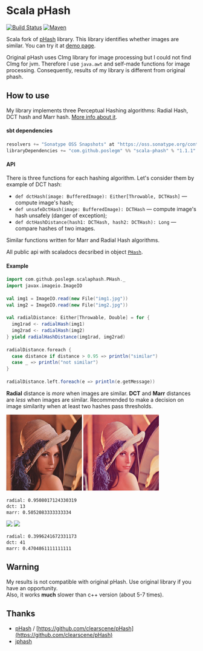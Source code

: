# Scala pHash

[![Build Status](https://travis-ci.org/poslegm/scala-phash.svg?branch=master)](https://travis-ci.org/poslegm/scala-phash)
[![Maven](https://img.shields.io/maven-central/v/com.github.poslegm/scala-phash_2.12.svg)](https://search.maven.org/artifact/com.github.poslegm/scala-phash_2.12/)

Scala fork of [pHash](http://phash.org) library. This library identifies whether images are similar. You can try it at [demo page](https://chugunkov.website/scala-phash-demo).  

Original pHash uses CImg library for image processing but I could not find CImg for jvm. Therefore I use ```java.awt``` and self-made functions for image processing. Consequently, results of my library is different from original phash.

## How to use
My library implements three Perceptual Hashing algorithms: Radial Hash, DCT hash and Marr hash. [More info about it](http://www.phash.org/docs/pubs/thesis_zauner.pdf).

#### sbt dependencies

```scala 
resolvers += "Sonatype OSS Snapshots" at "https://oss.sonatype.org/content/repositories/snapshots"
libraryDependencies += "com.github.poslegm" %% "scala-phash" % "1.1.1"
```

#### API
There is three functions for each hashing algorithm. Let's consider them by example of DCT hash:
* `def dctHash(image: BufferedImage): Either[Throwable, DCTHash]` ― compute image's hash;
* `def unsafeDctHash(image: BufferedImage): DCTHash` ― compute image's hash unsafely (danger of exception);
* `def dctHashDistance(hash1: DCTHash, hash2: DCTHash): Long` ― compare hashes of two images.

Similar functions written for Marr and Radial Hash algorithms.

All public api with scaladocs decsribed in object [`PHash`](https://github.com/poslegm/scala-phash/blob/master/src/main/scala/com/github/poslegm/scalaphash/PHash.scala).

#### Example

```scala
import com.github.poslegm.scalaphash.PHash._
import javax.imageio.ImageIO

val img1 = ImageIO.read(new File("img1.jpg"))
val img2 = ImageIO.read(new File("img2.jpg"))

val radialDistance: Either[Throwable, Double] = for {
  img1rad <- radialHash(img1)
  img2rad <- radialHash(img2)
} yield radialHashDistance(img1rad, img2rad)

radialDistance.foreach {
  case distance if distance > 0.95 => println("similar")
  case _ => println("not similar")
}

radialDistance.left.foreach(e => println(e.getMessage))
```

**Radial** distance is _more_ when images are similar.
**DCT** and **Marr** distances are _less_ when images are similar. Recommended to make a decision on image similarity when at least two hashes pass thresholds.

<img width='200px' src='https://github.com/poslegm/scala-phash/blob/master/src/test/resources/lenna.jpg'>
<img width='200px' src='https://github.com/poslegm/scala-phash/blob/master/src/test/resources/lenna2.jpg'>

```
radial: 0.9508017124330319
dct: 13
marr: 0.5052083333333334
```

<img width='200px' src='https://github.com/poslegm/scala-phash/blob/master/src/test/resources/1.jpg'>
<img width='200px' src='https://github.com/poslegm/scala-phash/blob/master/src/test/resources/2.jpg'>

```
radial: 0.3996241672331173
dct: 41
marr: 0.4704861111111111
```

## Warning
My results is not compatible with original pHash. Use original library if you have an opportunity.  
Also, it works **much** slower than c++ version (about 5-7 times).
## Thanks
* [pHash](http://phash.org) / [https://github.com/clearscene/pHash](https://github.com/clearscene/pHash) 
* [jphash](https://github.com/pragone/jphash)
